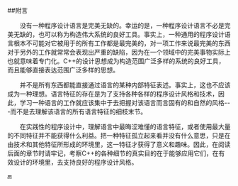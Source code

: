 ##附言

&emsp;&emsp;没有一种程序设计语言是完美无缺的。幸运的是，一种程序设计语言不必是完美无缺的，也可以称为构造伟大系统的良好工具。事实上，一种通用的程序设计语言根本不可能对它被用于的所有工作都是最完美的，对一项工作来说最完美的东西对于另外的工作就常常会表现出严重的缺陷，因为在一个领域中的完美事物实际上也就意味着专门化。C++的设计思想成为构造范围广泛多样的系统的良好工具，而且能够直接表达范围广泛多样的思想。

&emsp;&emsp;并不是所有东西都能直接通过语言的某种内部特征表述。事实上，这也不应该成为一种理想。语言特征的存在是为了支持各种各样的程序设计风格和技术，因此，学习一种语言的工作就应该集中于去把握对该语言而言固有的和自然的风格---而不是去理解该语言的所有语言特征的细枝末节。

&emsp;&emsp;在实践性的程序设计中，理解语言中最晦涩难懂的语言特征，或者使用最大量的不同特征并不能获得什么利益。把一种特征孤立起来看并没有什么意思，只是在由技术和其他特征所形成的环境里，这一特征才获得了意义和趣味。因此，在阅读后面的章节时请牢记，考察C++的各种细节的真实目的在于能够应用它们，在有效设计的环境里，去支持良好的程序设计风格。

🔚